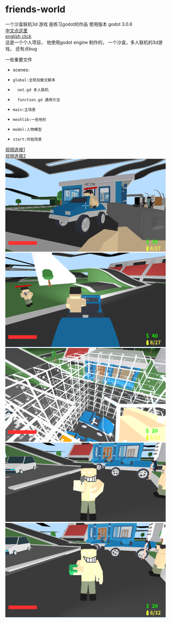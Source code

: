 # friends-world
一个沙盒联机3d 游戏 是练习godot的作品
使用版本 godot 3.0.6  
[中文点这里](/readme_zh.md)  
[english click](/README.md)   
这是一个个人项目， 
他使用godot engine 制作的， 
一个沙盒，多人联机的3d游戏， 
还有点bug  


一些重要文件
*   scenes:
*     global:全局加载文脚本
*       net.gd 多人联机
*       function.gd 通用方法
- 	  main:主场景
- 	  meshlib:一些地形
- 	  model:人物模型
- 	  start:开始场景
  
[视频连接1](https://www.youtube.com/watch?v=AbHwpBZDk_0)  
[视频连接2](https://www.youtube.com/watch?v=TdQYO6sDB84)  
![alt](/img1.png)
![alt](/img2.png)
![alt](/img3.png)
![alt](/img4.png)
![alt](/img5.png)
